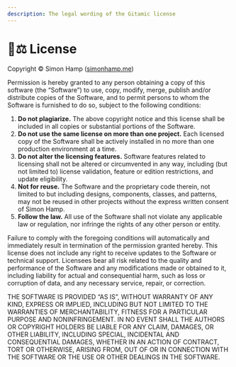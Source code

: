 ```yaml
---
description: The legal wording of the Gitamic license
---
```


# 🧑⚖ License

Copyright © Simon Hamp ([simonhamp.me](https://simonhamp.me))

Permission is hereby granted to any person obtaining a copy of this software (the “Software”) to use, copy, modify, merge, publish and/or distribute copies of the Software, and to permit persons to whom the Software is furnished to do so, subject to the following conditions:

1. **Do not plagiarize.** The above copyright notice and this license shall be included in all copies or substantial portions of the Software.
2. **Do not use the same license on more than one project.** Each licensed copy of the Software shall be actively installed in no more than one production environment at a time.
3. **Do not alter the licensing features.** Software features related to licensing shall not be altered or circumvented in any way, including (but not limited to) license validation, feature or edition restrictions, and update eligibility.
4. **Not for reuse.** The Software and the proprietary code therein, not limited to but including designs, components, classes, and patterns, may not be reused in other projects without the express written consent of Simon Hamp.
5. **Follow the law.** All use of the Software shall not violate any applicable law or regulation, nor infringe the rights of any other person or entity.

Failure to comply with the foregoing conditions will automatically and immediately result in termination of the permission granted hereby. This license does not include any right to receive updates to the Software or technical support. Licensees bear all risk related to the quality and performance of the Software and any modifications made or obtained to it, including liability for actual and consequential harm, such as loss or corruption of data, and any necessary service, repair, or correction.

THE SOFTWARE IS PROVIDED “AS IS”, WITHOUT WARRANTY OF ANY KIND, EXPRESS OR IMPLIED, INCLUDING BUT NOT LIMITED TO THE WARRANTIES OF MERCHANTABILITY, FITNESS FOR A PARTICULAR PURPOSE AND NONINFRINGEMENT. IN NO EVENT SHALL THE AUTHORS OR COPYRIGHT HOLDERS BE LIABLE FOR ANY CLAIM, DAMAGES, OR OTHER LIABILITY, INCLUDING SPECIAL, INCIDENTAL AND CONSEQUENTIAL DAMAGES, WHETHER IN AN ACTION OF CONTRACT, TORT OR OTHERWISE, ARISING FROM, OUT OF OR IN CONNECTION WITH THE SOFTWARE OR THE USE OR OTHER DEALINGS IN THE SOFTWARE.
